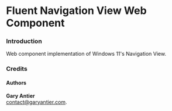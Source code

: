 # Fluent Navigation View Web Component

### Introduction

Web component implementation of Windows 11's Navigation View.

### Credits
#### Authors

**Gary Antier**\
[contact@garyantier.com](mailto:contact@garyantier.com).
